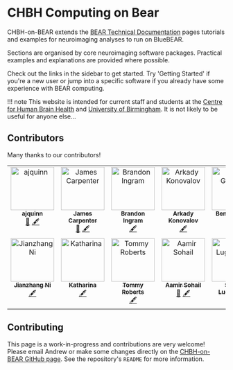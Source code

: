 # CHBH Computing on Bear

CHBH-on-BEAR extends the [BEAR Technical Documentation](https://docs.bear.bham.ac.uk/) pages tutorials and examples for neuroimaging analyses to run on BlueBEAR.

Sections are organised by core neuroimaging software packages. Practical examples and explanations are provided where possible.

Check out the links in the sidebar to get started. Try 'Getting Started' if you're a new user or jump into a specific software if you already have some experience with BEAR computing.

!!! note
    This website is intended for current staff and students at the [Centre for Human Brain Health](https://www.birmingham.ac.uk/research/centre-for-human-brain-health/index.aspx) and [University of Birmingham](https://www.birmingham.ac.uk/index.aspx). It is not likely to be useful for anyone else...

## Contributors

Many thanks to our contributors!

<!-- ALL-CONTRIBUTORS-LIST:START - Do not remove or modify this section -->
<!-- prettier-ignore-start -->
<!-- markdownlint-disable -->
<table>
  <tbody>
    <tr>
      <td align="center" valign="top" width="14.28%"><a href="https://gitlab.com/ajquinn"><img src="https://avatars.githubusercontent.com/u/13739055?v=4?s=100" width="100px;" alt="ajquinn"/><br /><sub><b>ajquinn</b></sub></a><br /><a href="#maintenance-ajquinn" title="Maintenance">🚧</a> <a href="#content-ajquinn" title="Content">🖋</a></td>
      <td align="center" valign="top" width="14.28%"><a href="https://github.com/orbsmiv"><img src="https://avatars.githubusercontent.com/u/19799678?v=4?s=100" width="100px;" alt="James Carpenter"/><br /><sub><b>James Carpenter</b></sub></a><br /><a href="#maintenance-orbsmiv" title="Maintenance">🚧</a> <a href="#content-orbsmiv" title="Content">🖋</a></td>
      <td align="center" valign="top" width="14.28%"><a href="https://github.com/Bingram22"><img src="https://avatars.githubusercontent.com/u/9869628?v=4?s=100" width="100px;" alt="Brandon Ingram"/><br /><sub><b>Brandon Ingram</b></sub></a><br /><a href="#content-Bingram22" title="Content">🖋</a></td>
      <td align="center" valign="top" width="14.28%"><a href="https://sites.google.com/site/arkadykonovalov/"><img src="https://avatars.githubusercontent.com/u/14971990?v=4?s=100" width="100px;" alt="Arkady Konovalov"/><br /><sub><b>Arkady Konovalov</b></sub></a><br /><a href="#content-arkadykonovalov" title="Content">🖋</a></td>
      <td align="center" valign="top" width="14.28%"><a href="https://github.com/benjaminGriffiths"><img src="https://avatars.githubusercontent.com/u/24454976?v=4?s=100" width="100px;" alt="Ben Griffiths"/><br /><sub><b>Ben Griffiths</b></sub></a><br /><a href="#content-benjaminGriffiths" title="Content">🖋</a></td>
      <td align="center" valign="top" width="14.28%"><a href="https://github.com/tghafari"><img src="https://avatars.githubusercontent.com/u/61696572?v=4?s=100" width="100px;" alt="Tara"/><br /><sub><b>Tara</b></sub></a><br /><a href="#content-tghafari" title="Content">🖋</a></td>
      <td align="center" valign="top" width="14.28%"><a href="https://github.com/dagmarfraser"><img src="https://avatars.githubusercontent.com/u/8875773?v=4?s=100" width="100px;" alt="Dagmar S Fraser"/><br /><sub><b>Dagmar S Fraser</b></sub></a><br /><a href="#content-dagmarfraser" title="Content">🖋</a></td>
    </tr>
    <tr>
      <td align="center" valign="top" width="14.28%"><a href="https://github.com/Wetiqe"><img src="https://avatars.githubusercontent.com/u/64966689?v=4?s=100" width="100px;" alt="Jianzhang Ni"/><br /><sub><b>Jianzhang Ni</b></sub></a><br /><a href="#content-Wetiqe" title="Content">🖋</a></td>
      <td align="center" valign="top" width="14.28%"><a href="https://github.com/katduecker"><img src="https://avatars.githubusercontent.com/u/26790195?v=4?s=100" width="100px;" alt="Katharina"/><br /><sub><b>Katharina</b></sub></a><br /><a href="#content-katduecker" title="Content">🖋</a></td>
      <td align="center" valign="top" width="14.28%"><a href="https://github.com/TommyTeapot"><img src="https://avatars.githubusercontent.com/u/189376666?v=4?s=100" width="100px;" alt="Tommy Roberts"/><br /><sub><b>Tommy Roberts</b></sub></a><br /><a href="#content-TommyTeapot" title="Content">🖋</a></td>
      <td align="center" valign="top" width="14.28%"><a href="http://sohaamir.github.io"><img src="https://avatars.githubusercontent.com/u/35841800?v=4?s=100" width="100px;" alt="Aamir Sohail"/><br /><sub><b>Aamir Sohail</b></sub></a><br /><a href="#maintenance-sohaamir" title="Maintenance">🚧</a> <a href="#content-sohaamir" title="Content">🖋</a></td>
      <td align="center" valign="top" width="14.28%"><a href="https://scholar.google.com/citations?user=NL9m-2oAAAAJ&hl=en"><img src="https://avatars.githubusercontent.com/u/134110542?v=4?s=100" width="100px;" alt="Selma Lugtmeijer"/><br /><sub><b>Selma Lugtmeijer</b></sub></a><br /><a href="#content-slugtmeijer" title="Content">🖋</a></td>
    </tr>
  </tbody>
</table>

<!-- markdownlint-restore -->
<!-- prettier-ignore-end -->

<!-- ALL-CONTRIBUTORS-LIST:END -->

## Contributing

This page is a work-in-progress and contributions are very welcome! Please email Andrew or make some changes directly on the [CHBH-on-BEAR GitHub page](https://github.com/chbh-opensource/chbh-on-bear). See the repository's `README` for more information.
